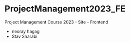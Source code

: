 # ProjectManagement2023_FE
Project Management Course 2023 - Site - Frontend 


- neoray hagag
- Stav Sharabi


<!-- \sprint1 -->